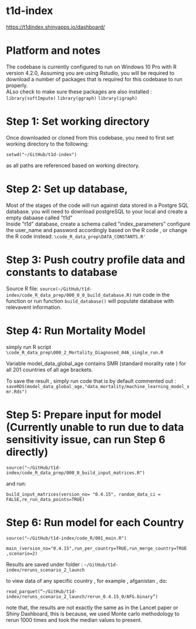 # t1d-index
https://t1dindex.shinyapps.io/dashboard/
# Platform and notes
The codebase is currently configured to run on Windows 10 Pro with R version 4.2.0,  Assuming you are using Rstudio, you will be required to download a number of packages that is required for this codebase to run properly.  
ALso check to make sure these packages are also installed :
`library(softImpute)`
`library(ggraph)`
`library(igraph)`

# Step 1:  Set working directory
Once downloaded or cloned from this codebase, you need to first set working directory to the following:

```setwd("~/GitHub/t1d-index") ```

as all paths are referenced based on working directory.

# Step 2: Set up database,
Most of the stages of the code will run against data stored in a Postgre SQL database. 
you will need to download postgreSQL to your local and create a empty dabaase called "t1d"  
Inside "t1d" database,  create a schema called "index_parameters"
configure the user_name and password accordingly based on the R code , or change the R code instead:
`\code_R_data_prep\DATA_CONSTANTS.R'`

# Step 3:  Push coutry profile data and constants to database 

Source R file:   `source(~/GitHub/t1d-index/code_R_data_prep/000_0_0_build_database.R)`
run code in the function or run function `build_database()` will populate database with relevavent information.

# Step 4:  Run Mortality Model
simply run R script 
`\code_R_data_prep\000_2_Mortality_Diagnosed_046_single_run.R`

Variable model_data_global_age contains SMR (standard morality rate ) for all 201 countries of all age brackets.

To save the result , simply run code that is by default commented out :
 ```saveRDS(model_data_global_age,"data_mortality/machine_learning_model_smr.Rds")```

# Step 5:  Prepare input for model  (Currently unable to run due to data sensitivity issue, can run Step 6 directly)
`source("~/GitHub/t1d-index/code_R_data_prep/000_0_build_input_matrices.R")`

and run: 

`build_input_matrices(version_no= "0.4.15", random_data_ci = FALSE,re_run_data_points=TRUE)`


# Step 6:  Run model for each Country 
`source("~/GitHub/t1d-index/code_R/001_main.R")`

`main_(version_no="0.4.15",run_per_country=TRUE,run_merge_country=TRUE ,scenario=2)`

Results are saved under folder : `~/GitHub/t1d-index/reruns_scenario_2_launch`

to view data of any specific country , for example , afganistan , do:

`read_parquet(“~/GitHub/t1d-index/reruns_scenario_2_launch/rerun_0.4.15_0/AFG.binary”)`

note that, the results are not exactly the same as in the Lancet paper or Shiny Dashboard,  this is because, we used Monte carlo methodology to rerun 1000 times and took the median values to present.
